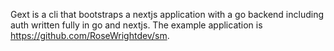 Gext is a cli that bootstraps a nextjs application with a go backend including auth written fully in go and nextjs. The example application is https://github.com/RoseWrightdev/sm. 
